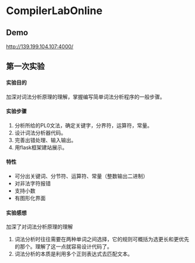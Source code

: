 # CompilerLabOnline

## Demo
http://139.199.104.107:4000/

## 第一次实验

#### 实验目的
加深对词法分析原理的理解，掌握编写简单词法分析程序的一般步骤。

#### 实验步骤
1. 分析所给的PL0文法，确定关键字，分界符，运算符，常量。
2. 设计词法分析器代码。
3. 完善出错处理、输入输出。
4. 用flask框架建站展示。

#### 特性
* 可分出关键词、分节符、运算符、常量（整数输出二进制）
* 对非法字符报错
* 支持小数
* 有图形化界面

#### 实验感想
加深了对词法分析原理的理解
1. 词法分析时往往需要在两种单词之间选择，它的规则可概括为选更长和更优先的那个。理解了这一点就容易设计代码了。
2. 词法分析的本质是利用多个正则表达式去匹配文本。
